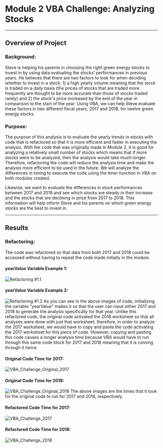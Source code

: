 # Module 2 VBA Challenge: Analyzing Stocks
---
## Overview of Project
### Background:
Steve is helping his parents in choosing the right green energy stocks to invest in by using data evaluating the stocks' performances in previous years. He believes that there are two factors to look for when deciding whether to invest in a stock: 1) a high yearly volume meaning that the stock is traded on a daily basis (the prices of stocks that are traded more frequently are thought to be more accurate than those of stocks traded rarely) and 2) the stock's price increased by the end of the year in comparison to the start of the year. Using VBA, we can help Steve evaluate these factors in two different fiscal years, 2017 and 2018, for twelve green energy stocks.
### Purpose:
The purpose of this analysis is to evaluate the yearly trends in stocks with code that is refactored so that it is more efficient and faster in executing the analysis. With the code that was originally made in Module 2, it is good for analyzing a relatively small number of stocks which means that if more stocks were to be analyzed, then the analysis would take much longer. Therefore, refactoring the code will reduce the analysis time and make the analysis more efficient to be used in the future. We will analyze the differences in timing to execute the code using the timer function in VBA on both modules created.

Likewise, we want to evaluate the differences in stock performances between 2017 and 2018 and see which stocks are steady in their increase and the stocks that are declining in price from 2017 to 2018. This information will help inform Steve and his parents on which green energy stocks are the best to invest in.

---
## Results
### Refactoring:
The code was refactored so that data from both 2017 and 2018 could be accessed without having to repeat the code made initially in the module.
#### yearValue Variable Example 1:
![Refactoring #1.1](https://github.com/mbroad1/stock-analysis/blob/main/VBA%20Challenge%20Resources/Refactoring%20%231.1.png)
#### yearValue Variable Example 2:
![Refactoring #1.2](https://github.com/mbroad1/stock-analysis/blob/main/VBA%20Challenge%20Resources/Refactoring%20%231.2.png)
As you can see in the above images of code, initializing the variable "yearValue" makes it so that the user can input either 2017 and 2018 to generate the analysis specifically for that year. Unlike this refactored code, the original code activated the 2018 worksheet so that all analyses were done with just that worksheet; therefore, in order to analyze the 2017 worksheet, we would have to copy and paste the code activating the 2017 worksheet for this piece of code. However, copying and pasting this code causes a longer analysis time because VBA would have to run through this same code block for 2017 and 2018 meaning that it is running through it twice.
#### Original Code Time for 2017:
![VBA_Challenge_Original_2017](https://github.com/mbroad1/stock-analysis/blob/main/VBA%20Challenge%20Resources/VBA_Challenge_2017_Original.png)
#### Original Code Time for 2018:
![VBA_Challenge_Original_2018](https://github.com/mbroad1/stock-analysis/blob/main/VBA%20Challenge%20Resources/VBA_Challenge_2018_Original.png)
The above images are the times that it took for the original code to run for 2017 and 2018, respectively.
#### Refactored Code Time for 2017:
![VBA_Challenge_2017](https://github.com/mbroad1/stock-analysis/blob/main/VBA%20Challenge%20Resources/VBA_Challenge_2017.png)
#### Refactored Code Time for 2018:
![VBA_Challenge_2018](https://github.com/mbroad1/stock-analysis/blob/main/VBA%20Challenge%20Resources/VBA_Challenge_2018.png)
